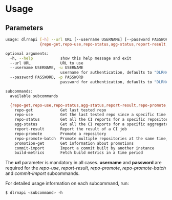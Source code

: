 # Usage

## Parameters

```bash
usage: dlrnapi [-h] --url URL [--username USERNAME] [--password PASSWORD]
               {repo-get,repo-use,repo-status,agg-status,report-result,repo-promote,repo-promote-batch,promotion-get,commit-import,build-metrics}

optional arguments:
  -h, --help            show this help message and exit
  --url URL             URL to use
  --username USERNAME, -u USERNAME
                        username for authentication, defaults to "DLRNAPI_USERNAME" environment variable if set
  --password PASSWORD, -p PASSWORD
                        password for authentication, defaults to "DLRNAPI_PASSWORD" environment variable if set

subcommands:
  available subcommands

  {repo-get,repo-use,repo-status,agg-status,report-result,repo-promote,repo-promote-batch,promotion-get,commit-import,build-metrics}
    repo-get            Get last tested repo
    repo-use            Get the last tested repo since a specific time (optionally for a CI job), and add an "in progress" entry in the CI job table for this.
    repo-status         Get all the CI reports for a specific repository.
    agg-status          Get all the CI reports for a specific aggregated repository.
    report-result       Report the result of a CI job
    repo-promote        Promote a repository
    repo-promote-batch  Promote multiple repositories at the same time, as an atomic operation.
    promotion-get       Get information about promotions
    commit-import       Import a commit built by another instance
    build-metrics       Fetch build metrics in a time period

```
The **url** parameter is mandatory in all cases. **username** and **password**
are required for the _repo-use_, _report-result_, _repo-promote_,
_repo-promote-batch_ and _commit-import_ subcommands.

For detailed usage information on each subcommand, run:

```bash
$ dlrnapi <subcommand> -h
```
